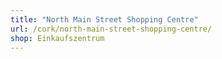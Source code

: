 ```yaml
---
title: "North Main Street Shopping Centre"
url: /cork/north-main-street-shopping-centre/
shop: Einkaufszentrum
---
```

